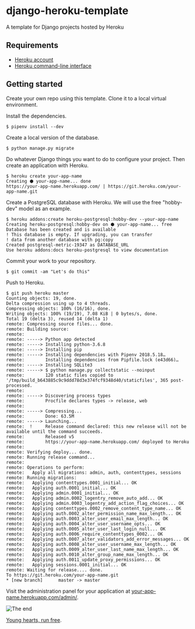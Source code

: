 # django-heroku-template

A template for Django projects hosted by Heroku


## Requirements

* [Heroku account](https://signup.heroku.com/)
* [Heroku command-line interface](https://devcenter.heroku.com/articles/heroku-cli)


## Getting started

Create your own repo using this template. Clone it to a local virtual environment.

Install the dependencies.

    $ pipenv install --dev

Create a local version of the database.

    $ python manage.py migrate

Do whatever Django things you want to do to configure your project. Then create an application with Heroku.

    $ heroku create your-app-name
    Creating ⬢ your-app-name... done
    https://your-app-name.herokuapp.com/ | https://git.heroku.com/your-app-name.git

Create a PostgreSQL database with Heroku. We will use the free "hobby-dev" model as an example.

    $ heroku addons:create heroku-postgresql:hobby-dev --your-app-name
    Creating heroku-postgresql:hobby-dev on ⬢ your-app-name... free
    Database has been created and is available
    ! This database is empty. If upgrading, you can transfer
    ! data from another database with pg:copy
    Created postgresql-metric-19347 as DATABASE_URL
    Use heroku addons:docs heroku-postgresql to view documentation

Commit your work to your repository.

    $ git commit -am "Let's do this"

Push to Heroku.

    $ git push heroku master
    Counting objects: 19, done.
    Delta compression using up to 4 threads.
    Compressing objects: 100% (16/16), done.
    Writing objects: 100% (19/19), 7.08 KiB | 0 bytes/s, done.
    Total 19 (delta 3), reused 14 (delta 1)
    remote: Compressing source files... done.
    remote: Building source:
    remote:
    remote: -----> Python app detected
    remote: -----> Installing python-3.6.8
    remote: -----> Installing pip
    remote: -----> Installing dependencies with Pipenv 2018.5.18…
    remote:        Installing dependencies from Pipfile.lock (e43d66)…
    remote: -----> Installing SQLite3
    remote: -----> $ python manage.py collectstatic --noinput
    remote:        120 static files copied to '/tmp/build_b643885c9c9ddd78d3e374fcf9348d40/staticfiles', 365 post-processed.
    remote:
    remote: -----> Discovering process types
    remote:        Procfile declares types -> release, web
    remote:
    remote: -----> Compressing...
    remote:        Done: 63.5M
    remote: -----> Launching...
    remote:  !     Release command declared: this new release will not be available until the command succeeds.
    remote:        Released v5
    remote:        https://your-app-name.herokuapp.com/ deployed to Heroku
    remote:
    remote: Verifying deploy... done.
    remote: Running release command...
    remote:
    remote: Operations to perform:
    remote:   Apply all migrations: admin, auth, contenttypes, sessions
    remote: Running migrations:
    remote:   Applying contenttypes.0001_initial... OK
    remote:   Applying auth.0001_initial... OK
    remote:   Applying admin.0001_initial... OK
    remote:   Applying admin.0002_logentry_remove_auto_add... OK
    remote:   Applying admin.0003_logentry_add_action_flag_choices... OK
    remote:   Applying contenttypes.0002_remove_content_type_name... OK
    remote:   Applying auth.0002_alter_permission_name_max_length... OK
    remote:   Applying auth.0003_alter_user_email_max_length... OK
    remote:   Applying auth.0004_alter_user_username_opts... OK
    remote:   Applying auth.0005_alter_user_last_login_null... OK
    remote:   Applying auth.0006_require_contenttypes_0002... OK
    remote:   Applying auth.0007_alter_validators_add_error_messages... OK
    remote:   Applying auth.0008_alter_user_username_max_length... OK
    remote:   Applying auth.0009_alter_user_last_name_max_length... OK
    remote:   Applying auth.0010_alter_group_name_max_length... OK
    remote:   Applying auth.0011_update_proxy_permissions... OK
    remote:   Applying sessions.0001_initial... OK
    remote: Waiting for release.... done.
    To https://git.heroku.com/your-app-name.git
    * [new branch]      master -> master

Visit the administration panel for your application at [your-app-name.herokuapp.com/admin/](https://your-app-name.herokuapp.com/admin/).

![The end](https://i.imgur.com/0kl5pOs.png)

[Young hearts, run free](https://www.youtube.com/watch?v=i1TDZtoq5PU).
